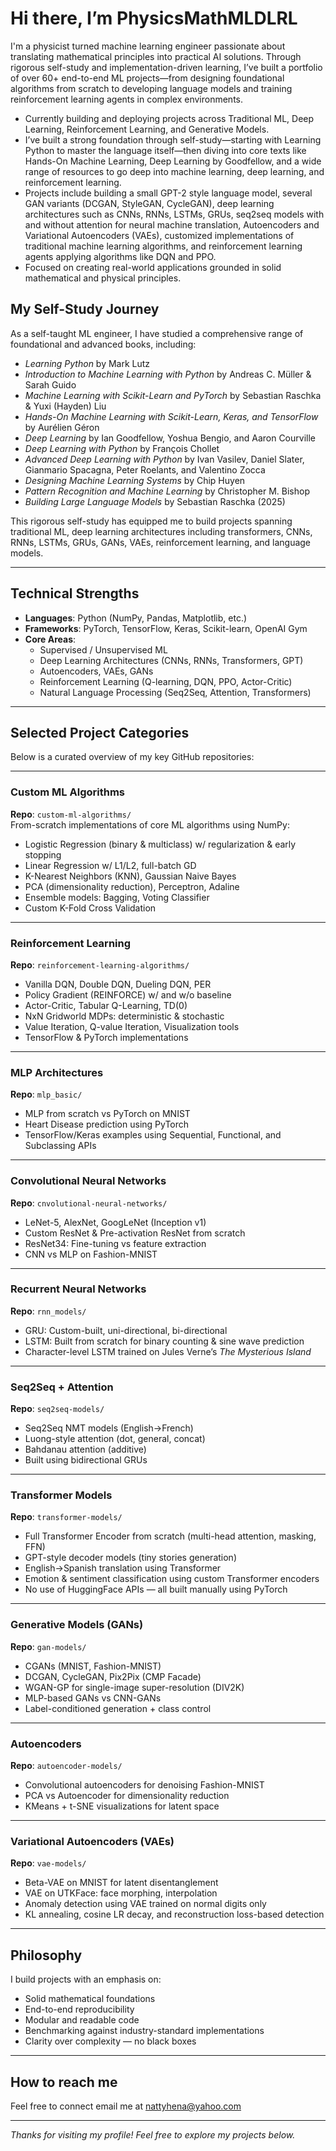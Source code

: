# Hi there, I’m PhysicsMathMLDLRL 

I'm a physicist turned machine learning engineer passionate about translating mathematical principles into practical AI
solutions. Through rigorous self-study and implementation-driven learning, I’ve built a portfolio of over 60+ end-to-end
ML projects—from designing foundational algorithms from scratch to developing language models and training reinforcement
learning agents in complex environments.

- Currently building and deploying projects across Traditional ML, Deep Learning, Reinforcement Learning, and Generative Models.
- I’ve built a strong foundation through self-study—starting with Learning Python to master the language itself—then diving into core texts like Hands-On Machine Learning, Deep Learning by Goodfellow, and a wide range of resources to go deep into machine learning, deep learning, and reinforcement learning.
- Projects include building a small GPT-2 style language model, several GAN variants (DCGAN, StyleGAN, CycleGAN), deep learning architectures such as CNNs, RNNs, LSTMs, GRUs, seq2seq models with and without attention for neural machine translation, Autoencoders and Variational Autoencoders (VAEs), customized implementations of traditional machine learning algorithms, and reinforcement learning agents applying algorithms like DQN and PPO.
- Focused on creating real-world applications grounded in solid mathematical and physical principles.

## My Self-Study Journey

As a self-taught ML engineer, I have studied a comprehensive range of foundational and advanced books, including:

- *Learning Python* by Mark Lutz  
- *Introduction to Machine Learning with Python* by Andreas C. Müller & Sarah Guido  
- *Machine Learning with Scikit-Learn and PyTorch* by Sebastian Raschka & Yuxi (Hayden) Liu  
- *Hands-On Machine Learning with Scikit-Learn, Keras, and TensorFlow* by Aurélien Géron  
- *Deep Learning* by Ian Goodfellow, Yoshua Bengio, and Aaron Courville  
- *Deep Learning with Python* by François Chollet  
- *Advanced Deep Learning with Python* by Ivan Vasilev, Daniel Slater, Gianmario Spacagna, Peter Roelants, and Valentino Zocca  
- *Designing Machine Learning Systems* by Chip Huyen  
- *Pattern Recognition and Machine Learning* by Christopher M. Bishop  
- *Building Large Language Models* by Sebastian Raschka (2025)  

This rigorous self-study has equipped me to build projects spanning traditional ML, deep learning architectures including transformers, CNNs, RNNs, LSTMs, GRUs, GANs, VAEs, reinforcement learning, and language models.

---

## Technical Strengths

- **Languages**: Python (NumPy, Pandas, Matplotlib, etc.)
- **Frameworks**: PyTorch, TensorFlow, Keras, Scikit-learn, OpenAI Gym
- **Core Areas**:
  - Supervised / Unsupervised ML
  - Deep Learning Architectures (CNNs, RNNs, Transformers, GPT)
  - Autoencoders, VAEs, GANs
  - Reinforcement Learning (Q-learning, DQN, PPO, Actor-Critic)
  - Natural Language Processing (Seq2Seq, Attention, Transformers)
---

##  Selected Project Categories

Below is a curated overview of my key GitHub repositories:

---

###  Custom ML Algorithms

**Repo**: `custom-ml-algorithms/`  
From-scratch implementations of core ML algorithms using NumPy:

- Logistic Regression (binary & multiclass) w/ regularization & early stopping  
- Linear Regression w/ L1/L2, full-batch GD  
- K-Nearest Neighbors (KNN), Gaussian Naive Bayes  
- PCA (dimensionality reduction), Perceptron, Adaline  
- Ensemble models: Bagging, Voting Classifier  
- Custom K-Fold Cross Validation

---

### Reinforcement Learning  
**Repo**: `reinforcement-learning-algorithms/`  

- Vanilla DQN, Double DQN, Dueling DQN, PER  
- Policy Gradient (REINFORCE) w/ and w/o baseline  
- Actor-Critic, Tabular Q-Learning, TD(0)  
- NxN Gridworld MDPs: deterministic & stochastic  
- Value Iteration, Q-value Iteration, Visualization tools  
- TensorFlow & PyTorch implementations

---

### MLP Architectures  
**Repo**: `mlp_basic/`

- MLP from scratch vs PyTorch on MNIST  
- Heart Disease prediction using PyTorch  
- TensorFlow/Keras examples using Sequential, Functional, and Subclassing APIs

---

### Convolutional Neural Networks  
**Repo**: `cnvolutional-neural-networks/`

- LeNet-5, AlexNet, GoogLeNet (Inception v1)  
- Custom ResNet & Pre-activation ResNet from scratch  
- ResNet34: Fine-tuning vs feature extraction  
- CNN vs MLP on Fashion-MNIST

---

### Recurrent Neural Networks  
**Repo**: `rnn_models/`

- GRU: Custom-built, uni-directional, bi-directional  
- LSTM: Built from scratch for binary counting & sine wave prediction  
- Character-level LSTM trained on Jules Verne’s *The Mysterious Island*

---

### Seq2Seq + Attention  
**Repo**: `seq2seq-models/`

- Seq2Seq NMT models (English→French)  
- Luong-style attention (dot, general, concat)  
- Bahdanau attention (additive)  
- Built using bidirectional GRUs

---

### Transformer Models  
**Repo**: `transformer-models/`

- Full Transformer Encoder from scratch (multi-head attention, masking, FFN)  
- GPT-style decoder models (tiny stories generation)  
- English→Spanish translation using Transformer  
- Emotion & sentiment classification using custom Transformer encoders  
- No use of HuggingFace APIs — all built manually using PyTorch

---

### Generative Models (GANs)  
**Repo**: `gan-models/`

- CGANs (MNIST, Fashion-MNIST)  
- DCGAN, CycleGAN, Pix2Pix (CMP Facade)  
- WGAN-GP for single-image super-resolution (DIV2K)  
- MLP-based GANs vs CNN-GANs  
- Label-conditioned generation + class control

---

### Autoencoders  
**Repo**: `autoencoder-models/`

- Convolutional autoencoders for denoising Fashion-MNIST  
- PCA vs Autoencoder for dimensionality reduction  
- KMeans + t-SNE visualizations for latent space

---

### Variational Autoencoders (VAEs)  
**Repo**: `vae-models/`

- Beta-VAE on MNIST for latent disentanglement  
- VAE on UTKFace: face morphing, interpolation  
- Anomaly detection using VAE trained on normal digits only  
- KL annealing, cosine LR decay, and reconstruction loss-based detection

---

## Philosophy

I build projects with an emphasis on:

- Solid mathematical foundations  
- End-to-end reproducibility  
- Modular and readable code  
- Benchmarking against industry-standard implementations  
- Clarity over complexity — no black boxes
  
---

## How to reach me
Feel free to connect email me at nattyhena@yahoo.com 

---

*Thanks for visiting my profile! Feel free to explore my projects below.*

